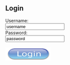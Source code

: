 
<html>
<body>

<h2>Login</h2>

<form action="/action_page.php">
  <label for="user">Username:</label><br>
  <input type="text" id="user" name="user" value="username"><br>
  <label for="pass">Password:</label><br>
  <input type="text" id="pass" name="pass" value="password"><br><br>
  <a href="https://ejkesler.github.io/air_conditioning.github.io/main_login"><img src="button.jpg" style="width:142px;height:42px;"></a>
</form> 
</body>
</html>
